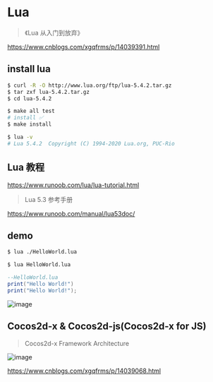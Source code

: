 # Lua

> 《Lua 从入门到放弃》

https://www.cnblogs.com/xgqfrms/p/14039391.html

## install lua

```sh
$ curl -R -O http://www.lua.org/ftp/lua-5.4.2.tar.gz
$ tar zxf lua-5.4.2.tar.gz
$ cd lua-5.4.2

$ make all test
# install ✅
$ make install
```

```sh
$ lua -v
# Lua 5.4.2  Copyright (C) 1994-2020 Lua.org, PUC-Rio

```

## Lua 教程

https://www.runoob.com/lua/lua-tutorial.html

> Lua 5.3 参考手册

https://www.runoob.com/manual/lua53doc/

## demo

```sh
$ lua ./HelloWorld.lua

$ lua HelloWorld.lua

```

```lua
--HelloWorld.lua
print("Hello World!")
print("Hello World!");

```

![image](https://user-images.githubusercontent.com/7291672/109150044-4c651680-77a3-11eb-9247-14a70ed4fdbe.png)

## Cocos2d-x & Cocos2d-js(Cocos2d-x for JS)

> Cocos2d-x Framework Architecture

![image](https://user-images.githubusercontent.com/7291672/109149834-0c059880-77a3-11eb-8755-78bb412620bf.png)


https://www.cnblogs.com/xgqfrms/p/14039068.html
